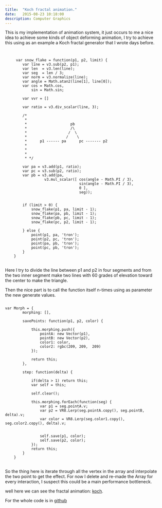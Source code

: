 ```yaml
---
title:  "Koch fractal animation."
date:   2015-08-23 10:18:00
description: Computer Graphics
---
```


This is my implementation of animation system, it just occurs to me a nice idea to achieve some kinds of object deforming animation, I try to achieve this using as an example a Koch fractal generator that I wrote days before.

<pre>
<code class="javascript">

     var snow_flake = function(p1, p2, limit) {
        var line = v3.sub(p2, p1);
        var len  = v3.len(line);
        var seg  = len / 3;
        var norm = v3.normalize(line);
        var angle = Math.atan2(line[1], line[0]);
        var cos = Math.cos,
            sin = Math.sin;

        var vvr = []

        var ratio = v3.div_scalar(line, 3);

        /*
         *
         *                    pb
         *                    /\
         *                   /  \
         *                  /    \
         *      p1 ------ pa      pc ------- p2
         *
         *
         *
         * */

        var pa = v3.add(p1, ratio);
        var pc = v3.sub(p2, ratio);
        var pb = v3.add(pa,
                  v3.mul_scalar([ cos(angle - Math.PI / 3),
                                  sin(angle - Math.PI / 3),
                                  0 ],
                                  seg));


        if (limit > 0) {
            snow_flake(p1, pa, limit - 1);
            snow_flake(pa, pb, limit - 1);
            snow_flake(pb, pc, limit - 1);
            snow_flake(pc, p2, limit - 1);

        } else {
            point(p1, pa, 'tron');
            point(p2, pc, 'tron');
            point(pa, pb, 'tron');
            point(pc, pb, 'tron');
        }
    }
</code>
</pre>


Here I try to divide the line between p1 and p2 in four segments and from the two inner segment make two lines with 60 grades of elevation toward the center
to make the triangle.

Then the nice part is to call the function itself n-times using as parameter the new generate values.


<pre>
<code class="hljs javascript">
var Morph = {
        morphing: [],

        savePoints: function(p1, p2, color) {

            this.morphing.push({
                pointA: new Vector(p1),
                pointB: new Vector(p2),
                color1: color,
                color2: rgbc(209, 209,  209)
            });

            return this;
        },

        step: function(delta) {

            if(delta > 1) return this;
            var self = this;

            self.clear();

            this.morphing.forEach(function(seg) {
                var p1 = seg.pointA.v;
                var p2 = VR8.Lerp(seg.pointA.copy(), seg.pointB, delta).v;
                var color = VR8.Lerp(seg.color1.copy(), seg.color2.copy(), delta).v;


                self.save(p1, color);
                self.save(p2, color);
            });
            return this;
        }
    }
</code>
</pre>

So the thing here is iterate through all the vertex in the array and interpolate the two point to get the effect. For now I delete and re-made the Array for every interaction, I suspect this could be a main performance bottleneck.


well here we can see the fractal animation: [koch].

For the whole code is in [github]


[koch]: http://cesarvr.github.io/fractal-gl/lerp_draw.html
[github]: https://github.com/cesarvr/fractal-gl/blob/master/demos/lerp_draw.js
